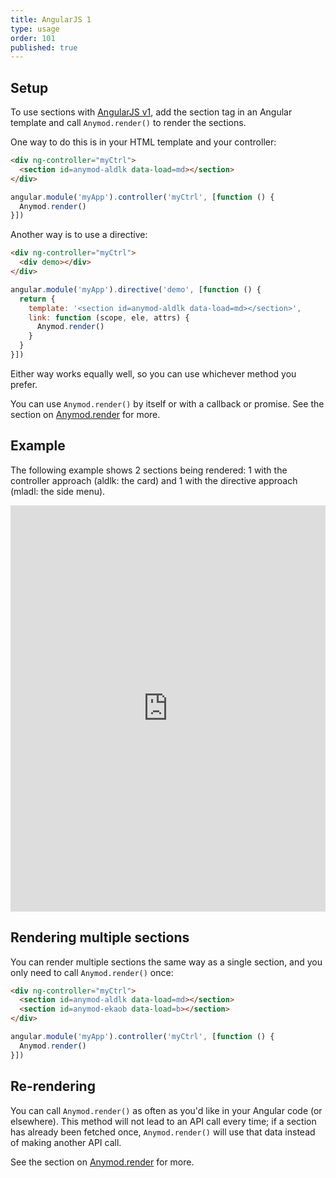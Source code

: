 ```yaml
---
title: AngularJS 1
type: usage
order: 101
published: true
---
```


## Setup

To use sections with [AngularJS v1](https://angularjs.org/), add the section tag in an Angular template and call `Anymod.render()` to render the sections.

One way to do this is in your HTML template and your controller:

```html
<div ng-controller="myCtrl">
  <section id=anymod-aldlk data-load=md></section>
</div>
```
```js
angular.module('myApp').controller('myCtrl', [function () {
  Anymod.render()
}])
```

Another way is to use a directive:

```html
<div ng-controller="myCtrl">
  <div demo></div>
</div>
```
```js
angular.module('myApp').directive('demo', [function () {
  return {
    template: '<section id=anymod-aldlk data-load=md></section>',
    link: function (scope, ele, attrs) {
      Anymod.render()
    }
  }
}])
```

Either way works equally well, so you can use whichever method you prefer.

You can use `Anymod.render()` by itself or with a callback or promise. See the section on [Anymod.render](/v1/api/index.html#Anymod-render-function-options) for more.

## Example

The following example shows 2 sections being rendered: 1 with the controller approach (aldlk: the card) and 1 with the directive approach (mladl: the side menu).

<iframe width="100%" height="650" src="https://jsfiddle.net/component/dm483s04/embedded/js,html,result" allowfullscreen="allowfullscreen" frameborder="0"></iframe>

## Rendering multiple sections

You can render multiple sections the same way as a single section, and you only need to call `Anymod.render()` once:

```html
<div ng-controller="myCtrl">
  <section id=anymod-aldlk data-load=md></section>
  <section id=anymod-ekaob data-load=b></section>
</div>
```
```js
angular.module('myApp').controller('myCtrl', [function () {
  Anymod.render()
}])
```

## Re-rendering

You can call `Anymod.render()` as often as you'd like in your Angular code (or elsewhere). This method will not lead to an API call every time; if a section has already been fetched once, `Anymod.render()` will use that data instead of making another API call.

See the section on [Anymod.render](/v1/api/index.html#Anymod-render-function-options) for more.
